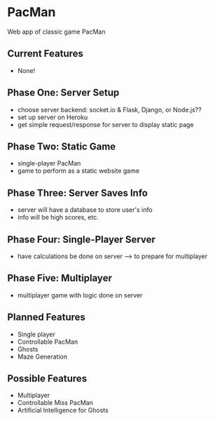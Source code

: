# PacMan
Web app of classic game PacMan

## Current Features
- None!

## Phase One: Server Setup
- choose server backend: socket.io & Flask, Django, or Node.js??
- set up server on Heroku
- get simple request/response for server to display static page

## Phase Two: Static Game
- single-player PacMan
- game to perform as a static website game


## Phase Three: Server Saves Info
- server will have a database to store user's info
- info will be high scores, etc.

## Phase Four: Single-Player Server
- have calculations be done on server --> to prepare for multiplayer

## Phase Five: Multiplayer
- multiplayer game with logic done on server


## Planned Features
- Single player
- Controllable PacMan
- Ghosts
- Maze Generation

## Possible Features
- Multiplayer
- Controllable Miss PacMan
- Artificial Intelligence for Ghosts
